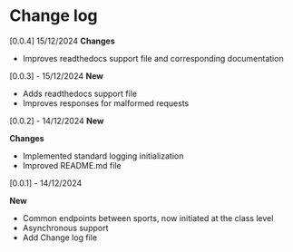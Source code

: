 # Change log

[0.0.4] 15/12/2024
**Changes**
- Improves readthedocs support file and corresponding documentation

[0.0.3] - 15/12/2024
**New**
- Adds readthedocs support file
- Improves responses for malformed requests

[0.0.2] - 14/12/2024
**New**

**Changes**
- Implemented standard logging initialization
- Improved README.md file

[0.0.1] - 14/12/2024

**New**
- Common endpoints between sports, now initiated at the class level
- Asynchronous support
- Add Change log file